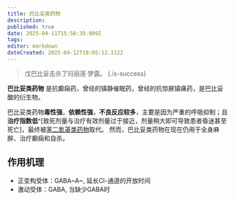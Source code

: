 ```yaml
---
title: 巴比妥类药物
description: 
published: true
date: 2025-04-11T15:58:39.009Z
tags: 
editor: markdown
dateCreated: 2025-04-12T10:05:12.112Z
---
```


> 戊巴比妥击杀了玛丽莲·梦露。
{.is-success}

**巴比妥类药物** 是抗癫痫药，曾经的镇静催眠药，曾经的抗惊厥镇痛药，是巴比妥酸的衍生物。

巴比妥类药物**毒性强**，**依赖性强**，**不良反应较多**，主要是因为严重的呼吸抑制；且**治疗指数低**^[致死剂量与治疗有效剂量过于接近，剂量稍大即可导致患者昏迷甚至死亡]，最终被[苯二氮䓬类药物](drugs_meta/苯二氮䓬类药物)取代。
然而，巴比妥类药物在现在仍用于全身麻醉、治疗癫痫和自杀。

## 作用机理

- 正变构受体：GABA~A~, 延长Cl-通道的开放时间
- 激动受体：GABA, 当缺少GABA时
